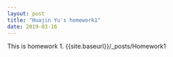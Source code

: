 ```yaml
---
layout: post
title: "Huajin Yu's homework1"
date: 2019-03-16
---
```

This is homework 1.
{{site.baseurl}}/_posts/Homework1
